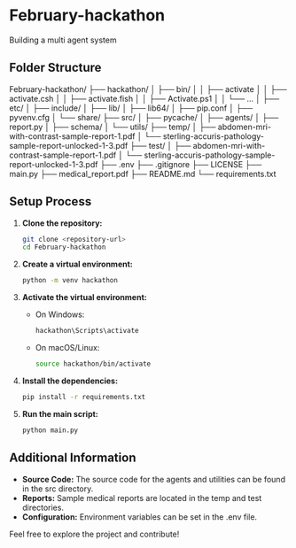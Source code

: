 # February-hackathon
Building a multi agent system

## Folder Structure
February-hackathon/ ├── hackathon/ │ ├── bin/ │ │ ├── activate │ │ ├── activate.csh │ │ ├── activate.fish │ │ ├── Activate.ps1 │ │ └── ... │ ├── etc/ │ ├── include/ │ ├── lib/ │ ├── lib64/ │ ├── pip.conf │ ├── pyvenv.cfg │ └── share/ ├── src/ │ ├── pycache/ │ ├── agents/ │ ├── report.py │ ├── schema/ │ └── utils/ ├── temp/ │ ├── abdomen-mri-with-contrast-sample-report-1.pdf │ └── sterling-accuris-pathology-sample-report-unlocked-1-3.pdf ├── test/ │ ├── abdomen-mri-with-contrast-sample-report-1.pdf │ └── sterling-accuris-pathology-sample-report-unlocked-1-3.pdf ├── .env ├── .gitignore ├── LICENSE ├── main.py ├── medical_report.pdf ├── README.md └── requirements.txt


## Setup Process

1. **Clone the repository:**
    ```sh
    git clone <repository-url>
    cd February-hackathon
    ```

2. **Create a virtual environment:**
    ```sh
    python -m venv hackathon
    ```

3. **Activate the virtual environment:**
    - On Windows:
        ```sh
        hackathon\Scripts\activate
        ```
    - On macOS/Linux:
        ```sh
        source hackathon/bin/activate
        ```

4. **Install the dependencies:**
    ```sh
    pip install -r requirements.txt
    ```

5. **Run the main script:**
    ```sh
    python main.py
    ```

## Additional Information

- **Source Code:** The source code for the agents and utilities can be found in the src directory.
- **Reports:** Sample medical reports are located in the temp and test directories.
- **Configuration:** Environment variables can be set in the .env file.

Feel free to explore the project and contribute!